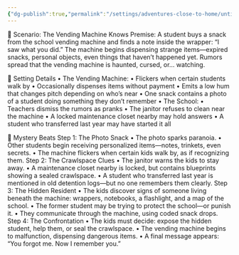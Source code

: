 ```yaml
---
{"dg-publish":true,"permalink":"/settings/adventures-close-to-home/untitled-1/"}
---
```


🧃 Scenario: The Vending Machine Knows
Premise:
A student buys a snack from the school vending machine and finds a note inside the wrapper: “I saw what you did.” The machine begins dispensing strange items—expired snacks, personal objects, even things that haven’t happened yet. Rumors spread that the vending machine is haunted, cursed, or... watching.


🏫 Setting Details
• 	The Vending Machine:
• 	Flickers when certain students walk by
• 	Occasionally dispenses items without payment
• 	Emits a low hum that changes pitch depending on who’s near
• 	One snack contains a photo of a student doing something they don’t remember
• 	The School:
• 	Teachers dismiss the rumors as pranks
• 	The janitor refuses to clean near the machine
• 	A locked maintenance closet nearby may hold answers
• 	A student who transferred last year may have started it all


🧩 Mystery Beats
Step 1: The Photo Snack
• 	The photo sparks paranoia.
• 	Other students begin receiving personalized items—notes, trinkets, even secrets.
• 	The machine flickers when certain kids walk by, as if recognizing them.
Step 2: The Crawlspace Clues
• 	The janitor warns the kids to stay away.
• 	A maintenance closet nearby is locked, but contains blueprints showing a sealed crawlspace.
• 	A student who transferred last year is mentioned in old detention logs—but no one remembers them clearly.
Step 3: The Hidden Resident
• 	The kids discover signs of someone living beneath the machine: wrappers, notebooks, a flashlight, and a map of the school.
• 	The former student may be trying to protect the school—or punish it.
• 	They communicate through the machine, using coded snack drops.
Step 4: The Confrontation
• 	The kids must decide: expose the hidden student, help them, or seal the crawlspace.
• 	The vending machine begins to malfunction, dispensing dangerous items.
• 	A final message appears: “You forgot me. Now I remember you.”



